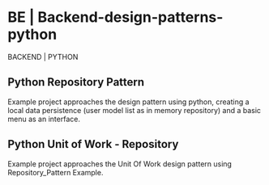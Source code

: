 # BE | Backend-design-patterns-python
BACKEND | PYTHON

## Python Repository Pattern
Example project approaches the design pattern using python, creating a local data persistence (user model list as in memory repository) and a basic menu as an interface.

## Python Unit of Work - Repository
Example project approaches the Unit Of Work design pattern using Repository_Pattern Example.